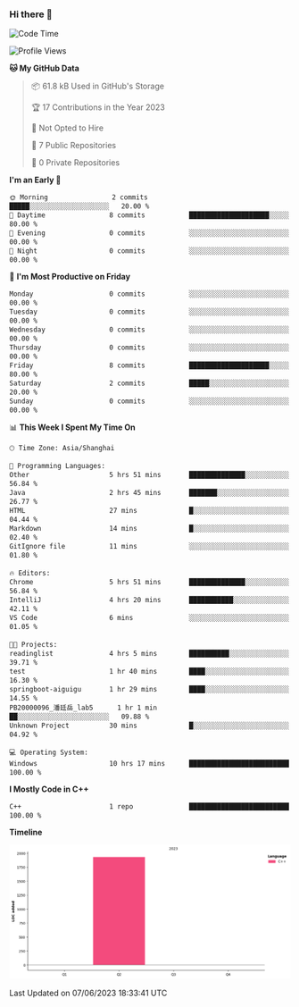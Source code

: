 ### Hi there 👋

<!--START_SECTION:waka-->
![Code Time](http://img.shields.io/badge/Code%20Time-101%20hrs%2018%20mins-blue)

![Profile Views](http://img.shields.io/badge/Profile%20Views-0-blue)

**🐱 My GitHub Data** 

> 📦 61.8 kB Used in GitHub's Storage 
 > 
> 🏆 17 Contributions in the Year 2023
 > 
> 🚫 Not Opted to Hire
 > 
> 📜 7 Public Repositories 
 > 
> 🔑 0 Private Repositories 
 > 
**I'm an Early 🐤** 

```text
🌞 Morning                2 commits           █████░░░░░░░░░░░░░░░░░░░░   20.00 % 
🌆 Daytime                8 commits           ████████████████████░░░░░   80.00 % 
🌃 Evening                0 commits           ░░░░░░░░░░░░░░░░░░░░░░░░░   00.00 % 
🌙 Night                  0 commits           ░░░░░░░░░░░░░░░░░░░░░░░░░   00.00 % 
```
📅 **I'm Most Productive on Friday** 

```text
Monday                   0 commits           ░░░░░░░░░░░░░░░░░░░░░░░░░   00.00 % 
Tuesday                  0 commits           ░░░░░░░░░░░░░░░░░░░░░░░░░   00.00 % 
Wednesday                0 commits           ░░░░░░░░░░░░░░░░░░░░░░░░░   00.00 % 
Thursday                 0 commits           ░░░░░░░░░░░░░░░░░░░░░░░░░   00.00 % 
Friday                   8 commits           ████████████████████░░░░░   80.00 % 
Saturday                 2 commits           █████░░░░░░░░░░░░░░░░░░░░   20.00 % 
Sunday                   0 commits           ░░░░░░░░░░░░░░░░░░░░░░░░░   00.00 % 
```


📊 **This Week I Spent My Time On** 

```text
🕑︎ Time Zone: Asia/Shanghai

💬 Programming Languages: 
Other                    5 hrs 51 mins       ██████████████░░░░░░░░░░░   56.84 % 
Java                     2 hrs 45 mins       ███████░░░░░░░░░░░░░░░░░░   26.77 % 
HTML                     27 mins             █░░░░░░░░░░░░░░░░░░░░░░░░   04.44 % 
Markdown                 14 mins             █░░░░░░░░░░░░░░░░░░░░░░░░   02.40 % 
GitIgnore file           11 mins             ░░░░░░░░░░░░░░░░░░░░░░░░░   01.80 % 

🔥 Editors: 
Chrome                   5 hrs 51 mins       ██████████████░░░░░░░░░░░   56.84 % 
IntelliJ                 4 hrs 20 mins       ███████████░░░░░░░░░░░░░░   42.11 % 
VS Code                  6 mins              ░░░░░░░░░░░░░░░░░░░░░░░░░   01.05 % 

🐱‍💻 Projects: 
readinglist              4 hrs 5 mins        ██████████░░░░░░░░░░░░░░░   39.71 % 
test                     1 hr 40 mins        ████░░░░░░░░░░░░░░░░░░░░░   16.30 % 
springboot-aiguigu       1 hr 29 mins        ████░░░░░░░░░░░░░░░░░░░░░   14.55 % 
PB20000096_潘廷岳_lab5      1 hr 1 min          ██░░░░░░░░░░░░░░░░░░░░░░░   09.88 % 
Unknown Project          30 mins             █░░░░░░░░░░░░░░░░░░░░░░░░   04.92 % 

💻 Operating System: 
Windows                  10 hrs 17 mins      █████████████████████████   100.00 % 
```

**I Mostly Code in C++** 

```text
C++                      1 repo              █████████████████████████   100.00 % 
```



**Timeline**

![Lines of Code chart](https://raw.githubusercontent.com/AimerYoung/AimerYoung/main/assets/bar_graph.png)


 Last Updated on 07/06/2023 18:33:41 UTC
<!--END_SECTION:waka-->

<!--
**AimerYoung/AimerYoung** is a ✨ _special_ ✨ repository because its `README.md` (this file) appears on your GitHub profile.

Here are some ideas to get you started:

- 🔭 I’m currently working on ...
- 🌱 I’m currently learning ...
- 👯 I’m looking to collaborate on ...
- 🤔 I’m looking for help with ...
- 💬 Ask me about ...
- 📫 How to reach me: ...
- 😄 Pronouns: ...
- ⚡ Fun fact: ...
-->
